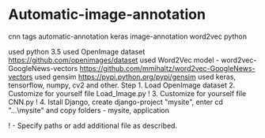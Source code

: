 # Automatic-image-annotation
cnn tags automatic-annotation keras image-annotation word2vec python

used python 3.5
used OpenImage dataset https://github.com/openimages/dataset
used Word2Vec model - word2vec-GoogleNews-vectors https://github.com/mmihaltz/word2vec-GoogleNews-vectors 
used gensim https://pypi.python.org/pypi/gensim
used keras, tensorflow, numpy, cv2 and other.
Step 1. Load OpenImage dataset
2. Customize for yourself file Load_Image.py  !
3. Customize for yourself file CNN.py         !
4. Istall Django, create django-project "mysite", enter cd "...\mysite" and copy folders - mysite, application

! - Specify paths or add additional file as described.

